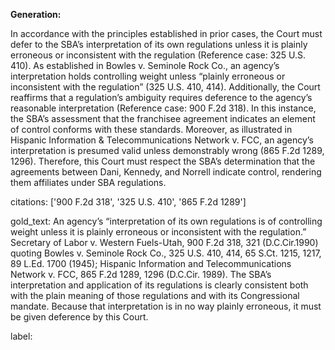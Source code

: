 **Generation:**

In accordance with the principles established in prior cases, the Court must defer to the SBA’s interpretation of its own regulations unless it is plainly erroneous or inconsistent with the regulation (Reference case: 325 U.S. 410). As established in Bowles v. Seminole Rock Co., an agency’s interpretation holds controlling weight unless “plainly erroneous or inconsistent with the regulation” (325 U.S. 410, 414). Additionally, the Court reaffirms that a regulation’s ambiguity requires deference to the agency’s reasonable interpretation (Reference case: 900 F.2d 318). In this instance, the SBA’s assessment that the franchisee agreement indicates an element of control conforms with these standards. Moreover, as illustrated in Hispanic Information & Telecommunications Network v. FCC, an agency’s interpretation is presumed valid unless demonstrably wrong (865 F.2d 1289, 1296). Therefore, this Court must respect the SBA’s determination that the agreements between Dani, Kennedy, and Norrell indicate control, rendering them affiliates under SBA regulations.

citations: ['900 F.2d 318', '325 U.S. 410', '865 F.2d 1289']

gold_text: An agency’s “interpretation of its own regulations is of controlling weight unless it is plainly erroneous or inconsistent with the regulation.” Secretary of Labor v. Western Fuels-Utah, 900 F.2d 318, 321 (D.C.Cir.1990) quoting Bowles v. Seminole Rock Co., 325 U.S. 410, 414, 65 S.Ct. 1215, 1217, 89 L.Ed. 1700 (1945); Hispanic Information and Telecommunications Network v. FCC, 865 F.2d 1289, 1296 (D.C.Cir. 1989). The SBA’s interpretation and application of its regulations is clearly consistent both with the plain meaning of those regulations and with its Congressional mandate. Because that interpretation is in no way plainly erroneous, it must be given deference by this Court.

label: 